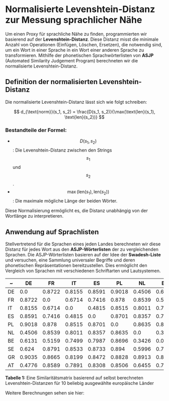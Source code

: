# Normalisierte Levenshtein-Distanz zur Messung sprachlicher Nähe

Um einen Proxy für sprachliche Nähe zu finden, programmierten wir basierend auf der **Levenshtein-Distanz**. Diese Distanz misst die minimale Anzahl von Operationen (Einfügen, Löschen, Ersetzen), die notwendig sind, um ein Wort in einer Sprache in ein Wort einer anderen Sprache zu transformieren. Mithilfe der phonetischen Sprachwörterlisten von **ASJP** (Automated Similarity Judgement Program) berechneten wir die normalisierte Levenshtein-Distanz.

## Definition der normalisierten Levenshtein-Distanz

Die normalisierte Levenshtein-Distanz lässt sich wie folgt schreiben:

$$
d_{\text{norm}}(s_1, s_2) = \frac{D(s_1, s_2)}{\max(\text{len}(s_1), \text{len}(s_2))}
$$

### Bestandteile der Formel:

- $$D(s_1, s_2)$$: Die Levenshtein-Distanz zwischen den Strings $$s_1$$ und $$s_2$$.
- $$\max(\text{len}(s_1), \text{len}(s_2))$$: Die maximale mögliche Länge der beiden Wörter.

Diese Normalisierung ermöglicht es, die Distanz unabhängig von der Wortlänge zu interpretieren.

## Anwendung auf Sprachlisten

Stellvertretend für die Sprachen eines jeden Landes berechneten wir diese Distanz für jedes Wort aus den **ASJP-Wörterlisten** der zu vergleichenden Sprachen. Die ASJP-Wörterlisten basieren auf der Idee der **Swadesh-Liste** und versuchen, eine Sammlung universaler Begriffe und deren phonetischen Repräsentationen bereitzustellen. Dies ermöglicht den Vergleich von Sprachen mit verschiedenen Schriftarten und Lautsystemen.

| ~   | DE     | FR     | IT     | ES     | PL     | NL     | BE     | SE     | GR     | AT     |
|------|--------|--------|--------|--------|--------|--------|--------|--------|--------|--------|
| DE   | 0.0    | 0.8722 | 0.8155 | 0.8591 | 0.9018 | 0.4506 | 0.6131 | 0.624  | 0.9035 | 0.4776 |
| FR   | 0.8722 | 0.0    | 0.6714 | 0.7416 | 0.878  | 0.8539 | 0.5159 | 0.8791 | 0.8665 | 0.8589 |
| IT   | 0.8155 | 0.6714 | 0.0    | 0.4815 | 0.8515 | 0.8011 | 0.7499 | 0.8533 | 0.8199 | 0.7891 |
| ES   | 0.8591 | 0.7416 | 0.4815 | 0.0    | 0.8701 | 0.8357 | 0.7987 | 0.8733 | 0.8472 | 0.8308 |
| PL   | 0.9018 | 0.878  | 0.8515 | 0.8701 | 0.0    | 0.8635 | 0.8696 | 0.894  | 0.8828 | 0.8506 |
| NL   | 0.4506 | 0.8539 | 0.8011 | 0.8357 | 0.8635 | 0.0    | 0.3426 | 0.5996 | 0.8913 | 0.6455 |
| BE   | 0.6131 | 0.5159 | 0.7499 | 0.7987 | 0.8696 | 0.3426 | 0.0    | 0.7105 | 0.8816 | 0.7283 |
| SE   | 0.624  | 0.8791 | 0.8533 | 0.8733 | 0.894  | 0.5996 | 0.7105 | 0.0    | 0.9032 | 0.7101 |
| GR   | 0.9035 | 0.8665 | 0.8199 | 0.8472 | 0.8828 | 0.8913 | 0.8816 | 0.9032 | 0.0    | 0.9028 |
| AT   | 0.4776 | 0.8589 | 0.7891 | 0.8308 | 0.8506 | 0.6455 | 0.7283 | 0.7101 | 0.9028 | 0.0    |

**Tabelle 1:** Eine Similaritätsmatrix basierend auf selbst berechneten Levenshtein-Distanzen für 10 beliebig ausgewählte europäische Länder

Weitere Berechnungen sehen sie hier: 

